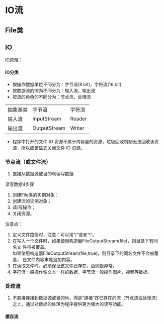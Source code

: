 # IO流
## File类

## IO
IO原理：

#### IO分类
* 按操作数据单位不同分为：字节流(8 bit)，字符流(16 bit)
* 按数据流的流向不同分为：输入流，输出流
* 按流的角色的不同分为：节点流，处理流
<table>
<tr><td>抽象基类</td><td>字节流</td><td>字符流</td></tr>
<tr><td>输入流</td><td>InputStream</td><td>Reader</td></tr>
<tr><td>输出流</td><td>OutputStream</td><td>Writer</td></tr>
</table>


* 程序中打开的文件 IO 资源不属于内存里的资源，垃圾回收机制无法回收该资
源，所以应该显式关闭文件 IO 资源。

### 节点流（或文件流）
1. 直接从数据源或目的地读写数据

读写数据4步骤

1. 创建File类的实例对象；
2. 创建流的实例对象；
3. 读/写操作；
4. 关闭资源。

注意点：
1. 定义文件路径时，注意：可以用“/”或者“\\”。
2. 在写入一个文件时，如果使用构造器FileOutputStream(file)，则目录下有同名文
   件将被覆盖。  
   如果使用构造器FileOutputStream(file,true)，则目录下的同名文件不会被覆盖，
   在文件内容末尾追加内容。
3. 在读取文件时，必须保证该文件已存在，否则报异常。
4. 字符流一般操作像文本一样的数据，字节流一般操作图片、视频等数据。



### 处理流
1. 不直接连接到数据源或目的地，而是“连接”在已存在的流（节点流或处理流）之上，通过对数据的处理为程序提供更为强大的读写功能。
#### 缓存流
